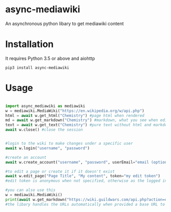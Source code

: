 # async-mediawiki
An asynchronous python libary to get mediawiki content

# Installation

It requires Python 3.5 or above and aiohttp

`pip3 install async-mediawiki`

# Usage
```python

import async_mediawiki as mediawiki
w = mediawiki.MediaWiki("https://en.wikipedia.org/w/api.php")
html = await w.get_html("Chemistry") #page html when rendered 
md = await w.get_markdown("Chemistry") #markdown, what you see when editing a page
text = await w.get_text("Chemistry") #pure text without html and markdown
await w.close() #close the session


#login to the wiki to make changes under a specific user
await w.login("username", "password")

#create an account
await w.create_account("username", "password", userEmail="email (optional)", userRealName="real name (optional)") 

#to edit a page or create it if it doesn't exist
await w.edit_page("Page Title", "My content", token="my edit token")
#edit token is anonymous when not specified, otherwise as the logged in user

#you can also use this
w = mediawiki.MediaWiki()
print(await w.get_markdown("https://wiki.guildwars.com/api.php?action=query&titles=Ranger&prop=revisions&rvprop=content&format=json&formatversion=2"))
#the libary handles the URLs automatically when provided a base URL to the API

```
